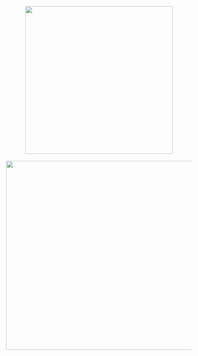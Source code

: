 <h1 align="center">
<img src="https://user-images.githubusercontent.com/83240004/152610107-5a7dc7a1-5672-450c-8c03-67d5b249ba0e.png" width="400" height="auto"/>
</h1>

<img src="https://user-images.githubusercontent.com/83240004/152610874-a6f50491-0fa8-49ae-8bb3-06131d5f68c3.png" width="512" height="auto"/>



